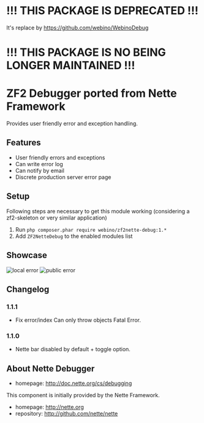 
# !!! THIS PACKAGE IS DEPRECATED !!!
It's replace by https://github.com/webino/WebinoDebug
# !!! THIS PACKAGE IS NO BEING LONGER MAINTAINED !!!


# ZF2 Debugger ported from Nette Framework
Provides user friendly error and exception handling.

## Features

- User friendly errors and exceptions
- Can write error log
- Can notify by email
- Discrete production server error page

## Setup

Following steps are necessary to get this module working (considering a zf2-skeleton or very similar application)

  1. Run `php composer.phar require webino/zf2nette-debug:1.*`
  2. Add `ZF2NetteDebug` to the enabled modules list

## Showcase

![local error](http://files.nette.org/2398/debugger2.png "Errors & Exceptions")
![public error](http://files.nette.org/2398/debugger3.png "Title")

## Changelog

### 1.1.1

- Fix error/index Can only throw objects Fatal Error.

### 1.1.0

- Nette bar disabled by default + toggle option.

## About Nette Debugger

- homepage: http://doc.nette.org/cs/debugging

This component is initially provided by the Nette Framework.

- homepage: http://nette.org
- repository: http://github.com/nette/nette
